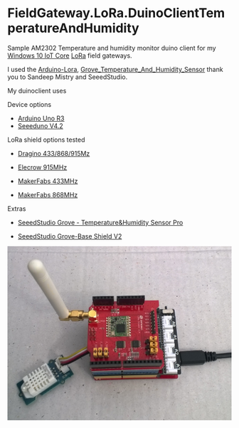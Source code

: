 # FieldGateway.LoRa.DuinoClientTemperatureAndHumidity
Sample AM2302 Temperature and humidity monitor duino client for my [Windows 10 IoT Core](https://developer.microsoft.com/en-us/windows/iot) [LoRa](https://lora-alliance.org/) field gateways.

I used the [Arduino-Lora](https://github.com/sandeepmistry/arduino-LoRa), [Grove_Temperature_And_Humidity_Sensor](https://github.com/Seeed-Studio/Grove_Temperature_And_Humidity_Sensor) thank you to Sandeep Mistry and SeeedStudio.

My duinoclient uses

Device options

* [Arduino Uno R3](https://www.seeedstudio.com/Arduino-Uno-Rev3-p-2995.html)
* [Seeeduno V4.2](https://www.seeedstudio.com/Seeeduino-V4-2-p-2517.html)

LoRa shield options tested

* [Dragino 433/868/915Mz](http://www.dragino.com/products/lora/item/102-lora-shield.html)

* [Elecrow 915MHz](https://www.elecrow.com/lora-rfm95-shield-915mhz.html)

* [MakerFabs 433MHz](https://makerfabs.com/index.php?route=product/product&product_id=131)

* [MakerFabs 868MHz](https://makerfabs.com/index.php?route=product/product&product_id=130)


Extras

* [SeeedStudio Grove - Temperature&Humidity Sensor Pro](https://www.seeedstudio.com/Grove-Temperature-Humidity-Sensor-Pro-AM230-p-838.html)

* [SeeedStudio Grove-Base Shield V2](https://www.seeedstudio.com/Base-Shield-V2-p-1378.html)

![Seeeduino device](SeeeduinoDevice.jpg)





